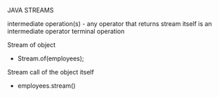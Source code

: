 JAVA STREAMS

intermediate operation(s) - any operator that returns stream itself is an intermediate operator
terminal operation

Stream of object 
- Stream.of(employees);

Stream call of the object itself
- employees.stream()
